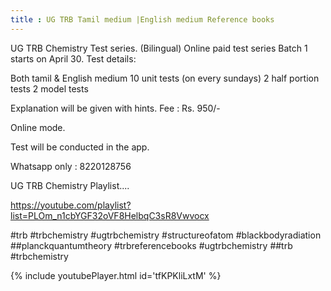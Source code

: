 ```yaml
---
title : UG TRB Tamil medium |English medium Reference books
---
```


UG TRB Chemistry Test series. (Bilingual)
Online paid test series Batch 1 starts on April 30.
Test details:

Both tamil & English medium
10 unit tests (on every sundays)
2 half portion tests
2 model tests

Explanation will be given with hints.
Fee : Rs. 950/-

Online mode.

Test will be conducted in the app.

Whatsapp only : 8220128756


UG TRB Chemistry Playlist....

https://youtube.com/playlist?list=PLOm_n1cbYGF32oVF8HelbqC3sR8Vwvocx

#trb
#trbchemistry
#ugtrbchemistry
#structureofatom
#blackbodyradiation
##planckquantumtheory
#trbreferencebooks
#ugtrbchemistry
##trb
#trbchemistry



{% include youtubePlayer.html id='tfKPKliLxtM' %}
